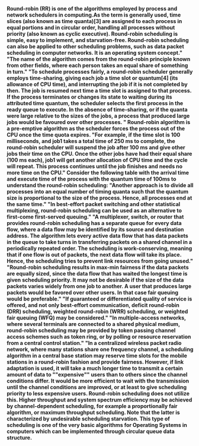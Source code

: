 **Round-robin (RR) is one of the algorithms employed by process and network schedulers in computing.As the term is generally used, time slices (also known as time quanta)[3] are assigned to each process in equal portions and in circular order, handling all processes without priority (also known as cyclic executive). Round-robin scheduling is simple, easy to implement, and starvation-free. Round-robin scheduling can also be applied to other scheduling problems, such as data packet scheduling in computer networks. It is an operating system concept."
"The name of the algorithm comes from the round-robin principle known from other fields, where each person takes an equal share of something in turn."
"To schedule processes fairly, a round-robin scheduler generally employs time-sharing, giving each job a time slot or quantum[4] (its allowance of CPU time), and interrupting the job if it is not completed by then. The job is resumed next time a time slot is assigned to that process. If the process terminates or changes its state to waiting during its attributed time quantum, the scheduler selects the first process in the ready queue to execute. In the absence of time-sharing, or if the quanta were large relative to the sizes of the jobs, a process that produced large jobs would be favoured over other processes. "
Round-robin algorithm is a pre-emptive algorithm as the scheduler forces the process out of the CPU once the time quota expires.
"For example, if the time slot is 100 milliseconds, and job1 takes a total time of 250 ms to complete, the round-robin scheduler will suspend the job after 100 ms and give other jobs their time on the CPU. Once the other jobs have had their equal share (100 ms each), job1 will get another allocation of CPU time and the cycle will repeat. This process continues until the job finishes and needs no more time on the CPU."
Consider the following table with the arrival time and execute time of the process with the quantum time of 100ms to understand the round-robin scheduling:
"Another approach is to divide all processes into an equal number of timing quanta such that the quantum size is proportional to the size of the process. Hence, all processes end at the same time."
"In best-effort packet switching and other statistical multiplexing, round-robin scheduling can be used as an alternative to first-come first-served queuing."
"A multiplexer, switch, or router that provides round-robin scheduling has a separate queue for every data flow, where a data flow may be identified by its source and destination address. The algorithm lets every active data flow that has data packets in the queue to take turns in transferring packets on a shared channel in a periodically repeated order. The scheduling is work-conserving, meaning that if one flow is out of packets, the next data flow will take its place. Hence, the scheduling tries to prevent link resources from going unused."
"Round-robin scheduling results in max-min fairness if the data packets are equally sized, since the data flow that has waited the longest time is given scheduling priority. It may not be desirable if the size of the data packets varies widely from one job to another. A user that produces large packets would be favored over other users. In that case fair queuing would be preferable."
"If guaranteed or differentiated quality of service is offered, and not only best-effort communication, deficit round-robin (DRR) scheduling, weighted round-robin (WRR) scheduling, or weighted fair queuing (WFQ) may be considered."
"In multiple-access networks, where several terminals are connected to a shared physical medium, round-robin scheduling may be provided by token passing channel access schemes such as token ring, or by polling or resource reservation from a central control station."
"In a centralized wireless packet radio network, where many stations share one frequency channel, a scheduling algorithm in a central base station may reserve time slots for the mobile stations in a round-robin fashion and provide fairness. However, if link adaptation is used, it will take a much longer time to transmit a certain amount of data to ""expensive"" users than to others since the channel conditions differ. It would be more efficient to wait with the transmission until the channel conditions are improved, or at least to give scheduling priority to less expensive users. Round-robin scheduling does not utilize this. Higher throughput and system spectrum efficiency may be achieved by channel-dependent scheduling, for example a proportionally fair algorithm, or maximum throughput scheduling. Note that the latter is characterized by undesirable scheduling starvation. This type of scheduling is one of the very basic algorithms for Operating Systems in computers which can be implemented through circular queue data structure.**
